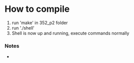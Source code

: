 # How to compile

1. run 'make' in 352_p2 folder
2. run './shell'
3. Shell is now up and running, execute commands normally


### Notes
-
